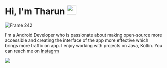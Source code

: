 # Hi, I'm Tharun <img src="https://raw.githubusercontent.com/MartinHeinz/MartinHeinz/master/wave.gif" width="30px">
![Frame 242](https://user-images.githubusercontent.com/61702243/94984237-a69cdb00-0567-11eb-81c2-23ae7a8a8218.png)

I'm a Android Developer who is passionate about making open-source more accessible and creating the interface of the app more effective which brings more traffic on app. I enjoy working with projects on Java, Kotlin. You can reach me on [Instagrm](https://www.instagram.com/adpth/)


<img src="https://github-readme-stats.vercel.app/api?username=adpth&&show_icons=true&title_color=ffffff&icon_color=bb2acf&text_color=daf7dc&bg_color=151515">

